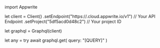 import Appwrite

let client = Client()
    .setEndpoint("https://<REGION>.cloud.appwrite.io/v1") // Your API Endpoint
    .setProject("5df5acd0d48c2") // Your project ID

let graphql = Graphql(client)

let any = try await graphql.get(
    query: "[QUERY]"
)

